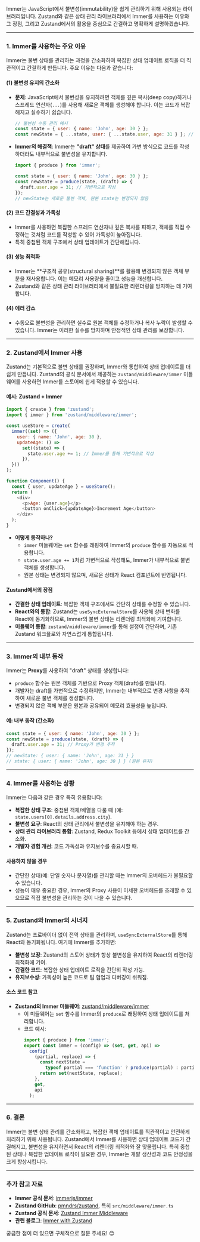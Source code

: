 Immer는 JavaScript에서 불변성(immutability)을 쉽게 관리하기 위해 사용되는 라이브러리입니다. Zustand와 같은 상태 관리 라이브러리에서 Immer를 사용하는 이유와 그 장점, 그리고 Zustand에서의 활용을 중심으로 간결하고 명확하게 설명하겠습니다.

---

### 1. Immer를 사용하는 주요 이유
Immer는 불변 상태를 관리하는 과정을 간소화하여 복잡한 상태 업데이트 로직을 더 직관적이고 간결하게 만듭니다. 주요 이유는 다음과 같습니다:

#### (1) 불변성 유지의 간소화
- **문제**: JavaScript에서 불변성을 유지하려면 객체를 깊은 복사(deep copy)하거나 스프레드 연산자(`...`)를 사용해 새로운 객체를 생성해야 합니다. 이는 코드가 복잡해지고 실수하기 쉽습니다.
  ```javascript
  // 불변성 수동 관리 예시
  const state = { user: { name: 'John', age: 30 } };
  const newState = { ...state, user: { ...state.user, age: 31 } }; // 복잡하고 에러 발생 가능성
  ```
- **Immer의 해결책**: Immer는 **"draft" 상태**를 제공하여 가변 방식으로 코드를 작성하더라도 내부적으로 불변성을 유지합니다.
  ```javascript
  import { produce } from 'immer';

  const state = { user: { name: 'John', age: 30 } };
  const newState = produce(state, (draft) => {
    draft.user.age = 31; // 가변적으로 작성
  });
  // newState는 새로운 불변 객체, 원본 state는 변경되지 않음
  ```

#### (2) 코드 간결성과 가독성
- Immer를 사용하면 복잡한 스프레드 연산자나 깊은 복사를 피하고, 객체를 직접 수정하는 것처럼 코드를 작성할 수 있어 가독성이 높아집니다.
- 특히 중첩된 객체 구조에서 상태 업데이트가 간단해집니다.

#### (3) 성능 최적화
- Immer는 **구조적 공유(structural sharing)**를 활용해 변경되지 않은 객체 부분을 재사용합니다. 이는 메모리 사용량을 줄이고 성능을 개선합니다.
- Zustand와 같은 상태 관리 라이브러리에서 불필요한 리렌더링을 방지하는 데 기여합니다.

#### (4) 에러 감소
- 수동으로 불변성을 관리하면 실수로 원본 객체를 수정하거나 복사 누락이 발생할 수 있습니다. Immer는 이러한 실수를 방지하며 안정적인 상태 관리를 보장합니다.

---

### 2. Zustand에서 Immer 사용
Zustand는 기본적으로 불변 상태를 권장하며, Immer와 통합하여 상태 업데이트를 더 쉽게 만듭니다. Zustand의 공식 문서에서 제공하는 `zustand/middleware/immer` 미들웨어를 사용하면 Immer를 스토어에 쉽게 적용할 수 있습니다.

#### 예시: Zustand + Immer
```javascript
import { create } from 'zustand';
import { immer } from 'zustand/middleware/immer';

const useStore = create(
  immer((set) => ({
    user: { name: 'John', age: 30 },
    updateAge: () =>
      set((state) => {
        state.user.age += 1; // Immer를 통해 가변적으로 작성
      }),
  }))
);

function Component() {
  const { user, updateAge } = useStore();
  return (
    <div>
      <p>Age: {user.age}</p>
      <button onClick={updateAge}>Increment Age</button>
    </div>
  );
}
```

- **어떻게 동작하나?**
  - `immer` 미들웨어는 `set` 함수를 래핑하여 Immer의 `produce` 함수를 자동으로 적용합니다.
  - `state.user.age += 1`처럼 가변적으로 작성해도, Immer가 내부적으로 불변 객체를 생성합니다.
  - 원본 상태는 변경되지 않으며, 새로운 상태가 React 컴포넌트에 반영됩니다.

#### Zustand에서의 장점
- **간결한 상태 업데이트**: 복잡한 객체 구조에서도 간단히 상태를 수정할 수 있습니다.
- **React와의 통합**: Zustand는 `useSyncExternalStore`를 사용해 상태 변화를 React에 동기화하므로, Immer의 불변 상태는 리렌더링 최적화에 기여합니다.
- **미들웨어 통합**: `zustand/middleware/immer`를 통해 설정이 간단하며, 기존 Zustand 워크플로와 자연스럽게 통합됩니다.

---

### 3. Immer의 내부 동작
Immer는 **Proxy**를 사용하여 "draft" 상태를 생성합니다:
- `produce` 함수는 원본 객체를 기반으로 Proxy 객체(draft)를 만듭니다.
- 개발자는 draft를 가변적으로 수정하지만, Immer는 내부적으로 변경 사항을 추적하여 새로운 불변 객체를 생성합니다.
- 변경되지 않은 객체 부분은 원본과 공유되어 메모리 효율성을 높입니다.

#### 예: 내부 동작 (간소화)
```javascript
const state = { user: { name: 'John', age: 30 } };
const newState = produce(state, (draft) => {
  draft.user.age = 31; // Proxy가 변경 추적
});
// newState: { user: { name: 'John', age: 31 } }
// state: { user: { name: 'John', age: 30 } } (원본 유지)
```

---

### 4. Immer를 사용하는 상황
Immer는 다음과 같은 경우 특히 유용합니다:
- **복잡한 상태 구조**: 중첩된 객체/배열을 다룰 때 (예: `state.users[0].details.address.city`).
- **불변성 요구**: React의 상태 관리에서 불변성을 유지해야 하는 경우.
- **상태 관리 라이브러리 통합**: Zustand, Redux Toolkit 등에서 상태 업데이트를 간소화.
- **개발자 경험 개선**: 코드 가독성과 유지보수를 중요시할 때.

#### 사용하지 않을 경우
- 간단한 상태(예: 단일 숫자나 문자열)를 관리할 때는 Immer의 오버헤드가 불필요할 수 있습니다.
- 성능이 매우 중요한 경우, Immer의 Proxy 사용이 미세한 오버헤드를 초래할 수 있으므로 직접 불변성을 관리하는 것이 나을 수 있습니다.

---

### 5. Zustand와 Immer의 시너지
Zustand는 프로바이더 없이 전역 상태를 관리하며, `useSyncExternalStore`를 통해 React와 동기화됩니다. 여기에 Immer를 추가하면:
- **불변성 보장**: Zustand의 스토어 상태가 항상 불변성을 유지하여 React의 리렌더링 최적화에 기여.
- **간결한 코드**: 복잡한 상태 업데이트 로직을 간단히 작성 가능.
- **유지보수성**: 가독성이 높은 코드로 팀 협업과 디버깅이 쉬워짐.

#### 소스 코드 참고
- **Zustand의 Immer 미들웨어**: [zustand/middleware/immer](https://github.com/pmndrs/zustand/blob/main/src/middleware/immer.ts)
  - 이 미들웨어는 `set` 함수를 Immer의 `produce`로 래핑하여 상태 업데이트를 처리합니다.
  - 코드 예시:
    ```typescript
    import { produce } from 'immer';
    export const immer = (config) => (set, get, api) =>
      config(
        (partial, replace) => {
          const nextState =
            typeof partial === 'function' ? produce(partial) : partial;
          return set(nextState, replace);
        },
        get,
        api
      );
    ```

---

### 6. 결론
Immer는 불변 상태 관리를 간소화하고, 복잡한 객체 업데이트를 직관적이고 안전하게 처리하기 위해 사용됩니다. Zustand에서 Immer를 사용하면 상태 업데이트 코드가 간결해지고, 불변성을 유지하면서 React의 리렌더링 최적화와 잘 맞물립니다. 특히 중첩된 상태나 복잡한 업데이트 로직이 필요한 경우, Immer는 개발 생산성과 코드 안정성을 크게 향상시킵니다.

---

### 추가 참고 자료
- **Immer 공식 문서**: [immerjs/immer](https://immerjs.github.io/immer/)
- **Zustand GitHub**: [pmndrs/zustand](https://github.com/pmndrs/zustand), 특히 `src/middleware/immer.ts`
- **Zustand 공식 문서**: [Zustand Immer Middleware](https://github.com/pmndrs/zustand#middleware)
- **관련 블로그**: [Immer with Zustand](https://dev.to/imbant/zustand-101-a-beginners-guide-to-global-state-management-in-react-lml)

궁금한 점이 더 있으면 구체적으로 질문 주세요! 😊